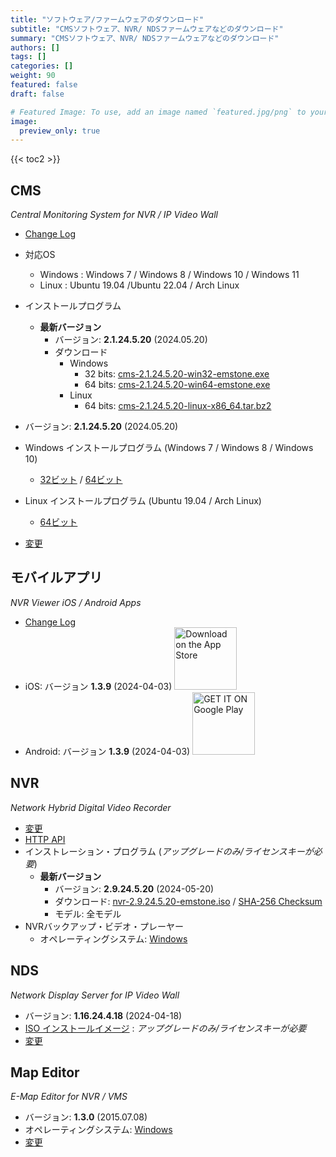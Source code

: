 ```yaml
---
title: "ソフトウェア/ファームウェアのダウンロード"
subtitle: "CMSソフトウェア、NVR/ NDSファームウェアなどのダウンロード"
summary: "CMSソフトウェア、NVR/ NDSファームウェアなどのダウンロード"
authors: []
tags: []
categories: []
weight: 90
featured: false
draft: false

# Featured Image: To use, add an image named `featured.jpg/png` to your page's folder.
image:
  preview_only: true
---
```


{{< toc2 >}}

## CMS

*Central Monitoring System for NVR / IP Video Wall*

- [Change Log](/docs/cms/changelog/cms21.html)
- 対応OS
  - Windows : Windows 7 / Windows 8 / Windows 10 / Windows 11
  - Linux : Ubuntu 19.04 /Ubuntu 22.04 / Arch Linux
- インストールプログラム
  - **最新バージョン**
    - バージョン: **2.1.24.5.20** (2024.05.20)
    - ダウンロード
      - Windows
        - 32 bits: [cms-2.1.24.5.20-win32-emstone.exe](https://www.emstone.com/data/cms/cms-2.1.24.5.20-win32-emstone.exe)
        - 64 bits: [cms-2.1.24.5.20-win64-emstone.exe](https://www.emstone.com/data/cms/cms-2.1.24.5.20-win64-emstone.exe)
      - Linux
        - 64 bits: [cms-2.1.24.5.20-linux-x86_64.tar.bz2](https://www.emstone.com/data/cms/cms-2.1.24.5.20-linux-x86_64.tar.bz2)

- バージョン: **2.1.24.5.20** (2024.05.20)
- Windows インストールプログラム (Windows 7 / Windows 8 / Windows 10)
  - [32ビット](https://www.emstone.com/data/cms/cms-2.1.24.5.20-win32-emstone.exe) / [64ビット](https://www.emstone.com/data/cms/cms-2.1.24.5.20-win64-emstone.exe)
- Linux インストールプログラム (Ubuntu 19.04 / Arch Linux)
  - [64ビット](https://www.emstone.com/data/cms/cms-2.1.24.5.20-linux-x86_64.tar.bz2)
- [変更](/docs/cms/changelog/cms21.html)

## モバイルアプリ

*NVR Viewer iOS / Android Apps*

- [Change Log](/docs/nvr-viewer/ChangeLog.html)
- iOS: バージョン **1.3.9** (2024-04-03)
  <a href="https://apps.apple.com/kr/app/linux-nvr-mobile-viewer/id561848768" target="_blank"><img width="100px" src="/img/app-store-badge.png" alt="Download on the App Store" class="d-inline-block py-0 my-2"></a>
- Android: バージョン **1.3.9** (2024-04-03)
  <a href="https://play.google.com/store/apps/details?id=com.emstone.moview" target="_blank"><img width="100px" src="/img/google-play-badge.png" alt="GET IT ON Google Play" class="d-inline-block py-0 my-2"></a>

## NVR

*Network Hybrid Digital Video Recorder*

- [変更](/docs/dvr/changelog/nvr29.html)
- [HTTP API](/docs/dvr/http/)
- インストレーション・プログラム (*アップグレードのみ/ライセンスキーが必要*)
  - **最新バージョン**
    - バージョン: **2.9.24.5.20** (2024-05-20)
    - ダウンロード: [nvr-2.9.24.5.20-emstone.iso](https://www.emstone.com/data/dvr/nvr-2.9.24.5.20-emstone.iso)
                / [SHA-256 Checksum](https://www.emstone.com/data/dvr/nvr-2.9.24.5.20-emstone.iso-sha256.txt)
    - モデル: 全モデル
- NVRバックアップ・ビデオ・プレーヤー
  - オペレーティングシステム: [Windows](https://www.emstone.com/data/nvrplay/nvrplay.exe)

## NDS

*Network Display Server for IP Video Wall*

- バージョン: **1.16.24.4.18** (2024-04-18)
- [ISO インストールイメージ](https://www.emstone.com/data/nds/nds-1.16.24.4.18.iso)
   : *アップグレードのみ/ライセンスキーが必要*
- [変更](/docs/nds/ChangeLog.html)

## Map Editor

*E-Map Editor for NVR / VMS*

- バージョン: **1.3.0** (2015.07.08)
- オペレーティングシステム: [Windows](https://www.emstone.com/data/vms/mapedit/vms-mapedit-1.3.0-win-ia32-20150708.zip)
- [変更](https://www.emstone.com/data/https://github.com/nvrsw/mapedit/blob/master/ChangeLog.md)

